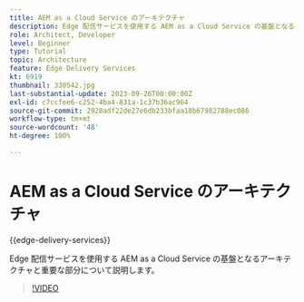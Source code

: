 ```yaml
---
title: AEM as a Cloud Service のアーキテクチャ
description: Edge 配信サービスを使用する AEM as a Cloud Service の基盤となるアーキテクチャと重要な部分について説明します。
role: Architect, Developer
level: Beginner
type: Tutorial
topic: Architecture
feature: Edge Delivery Services
kt: 6919
thumbnail: 330542.jpg
last-substantial-update: 2023-09-26T00:00:00Z
exl-id: c7ccfee6-c252-4ba4-831a-1c37b36ac964
source-git-commit: 2928adf22de27e6db233bfaa18b67982788ec086
workflow-type: tm+mt
source-wordcount: '48'
ht-degree: 100%

---
```


# AEM as a Cloud Service のアーキテクチャ

{{edge-delivery-services}}

Edge 配信サービスを使用する AEM as a Cloud Service の基盤となるアーキテクチャと重要な部分について説明します。

>[!VIDEO](https://video.tv.adobe.com/v/330542?quality=12&learn=on)
